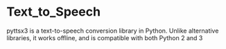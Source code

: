 # Text_to_Speech
pyttsx3 is a text-to-speech conversion library in Python. Unlike alternative libraries, it works offline, and is compatible with both Python 2 and 3
